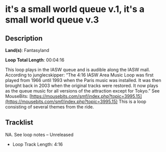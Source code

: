 # it's a small world queue v.1, it's a small world queue v.3

## Description

**Land(s)**: Fantasyland

**Loop Total Length**: 00:04:16

This loop plays in the IASW queue and is audible along the IASW mall. According to junglecskipper: “The 4:16 IASW Area Music Loop was first played from 1966 until 1993 when the Paris music was installed. It was then brought back in 2003 when the original tracks were restored. It now plays as the queue music for all versions of the attraction except for Tokyo.” See MouseBits: [https://mousebits.com/smf/index.php?topic=3995.15](https://mousebits.com/smf/index.php?topic=3995.15) This is a loop consisting of several themes from the ride.

## Tracklist

NA\. See loop notes – Unreleased

- Loop Track Length: 4:16
